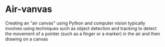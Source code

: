# Air-vanvas
 Creating an "air canvas" using Python and computer vision typically involves using techniques such as object detection and tracking to detect the movement of a pointer (such as a finger or a marker) in the air and then drawing on a canvas
